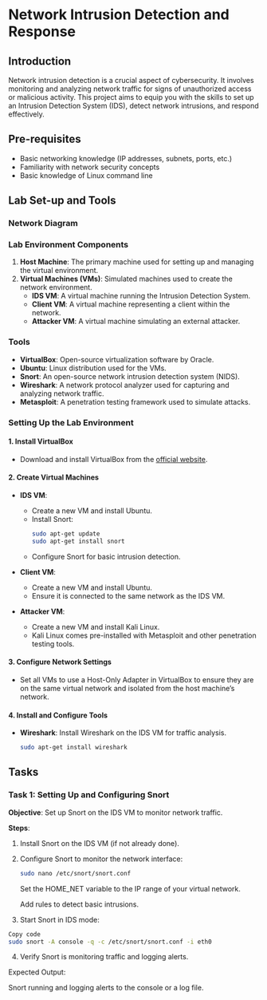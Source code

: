 # Network Intrusion Detection and Response


## Introduction
Network intrusion detection is a crucial aspect of cybersecurity. It involves monitoring and analyzing network traffic for signs of unauthorized access or malicious activity. This project aims to equip you with the skills to set up an Intrusion Detection System (IDS), detect network intrusions, and respond effectively.

## Pre-requisites
- Basic networking knowledge (IP addresses, subnets, ports, etc.)
- Familiarity with network security concepts
- Basic knowledge of Linux command line

## Lab Set-up and Tools

### Network Diagram

### Lab Environment Components
1. **Host Machine**: The primary machine used for setting up and managing the virtual environment.
2. **Virtual Machines (VMs)**: Simulated machines used to create the network environment.
   - **IDS VM**: A virtual machine running the Intrusion Detection System.
   - **Client VM**: A virtual machine representing a client within the network.
   - **Attacker VM**: A virtual machine simulating an external attacker.

### Tools
- **VirtualBox**: Open-source virtualization software by Oracle.
- **Ubuntu**: Linux distribution used for the VMs.
- **Snort**: An open-source network intrusion detection system (NIDS).
- **Wireshark**: A network protocol analyzer used for capturing and analyzing network traffic.
- **Metasploit**: A penetration testing framework used to simulate attacks.

### Setting Up the Lab Environment

#### 1. Install VirtualBox
- Download and install VirtualBox from the [official website](https://www.virtualbox.org/).

#### 2. Create Virtual Machines
- **IDS VM**: 
  - Create a new VM and install Ubuntu.
  - Install Snort:
    ```sh
    sudo apt-get update
    sudo apt-get install snort
    ```
  - Configure Snort for basic intrusion detection.
 
- **Client VM**: 
  - Create a new VM and install Ubuntu.
  - Ensure it is connected to the same network as the IDS VM.

- **Attacker VM**:
  - Create a new VM and install Kali Linux.
  - Kali Linux comes pre-installed with Metasploit and other penetration testing tools.

#### 3. Configure Network Settings
- Set all VMs to use a Host-Only Adapter in VirtualBox to ensure they are on the same virtual network and isolated from the host machine’s network.

#### 4. Install and Configure Tools
- **Wireshark**: Install Wireshark on the IDS VM for traffic analysis.
  ```sh
  sudo apt-get install wireshark

## Tasks

### Task 1: Setting Up and Configuring Snort
**Objective**: Set up Snort on the IDS VM to monitor network traffic.

**Steps**:
1. Install Snort on the IDS VM (if not already done).
2. Configure Snort to monitor the network interface:
   ```sh
   sudo nano /etc/snort/snort.conf
   ```
   Set the HOME_NET variable to the IP range of your virtual network.
   
   Add rules to detect basic intrusions.

3. Start Snort in IDS mode:
```sh
Copy code
sudo snort -A console -q -c /etc/snort/snort.conf -i eth0
```
4. Verify Snort is monitoring traffic and logging alerts.

Expected Output:

Snort running and logging alerts to the console or a log file.
